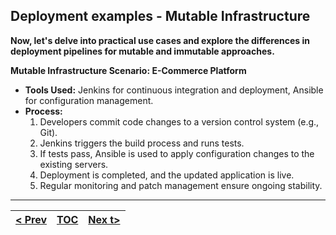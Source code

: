 ## Deployment examples - Mutable Infrastructure
**Now, let's delve into practical use cases and explore the differences in deployment pipelines for mutable and immutable approaches.**

**Mutable Infrastructure Scenario: E-Commerce Platform**

*   **Tools Used:** Jenkins for continuous integration and deployment, Ansible for configuration management.
*   **Process:**
    1.  Developers commit code changes to a version control system (e.g., Git).
    2.  Jenkins triggers the build process and runs tests.
    3.  If tests pass, Ansible is used to apply configuration changes to the existing servers.
    4.  Deployment is completed, and the updated application is live.
    5.  Regular monitoring and patch management ensure ongoing stability.

---
|[< Prev](s10.md)| [TOC](README.md)  | [Nex t>](s12.md)|
|----------------|---------------|---------------|
<!-- pagebreak -->
